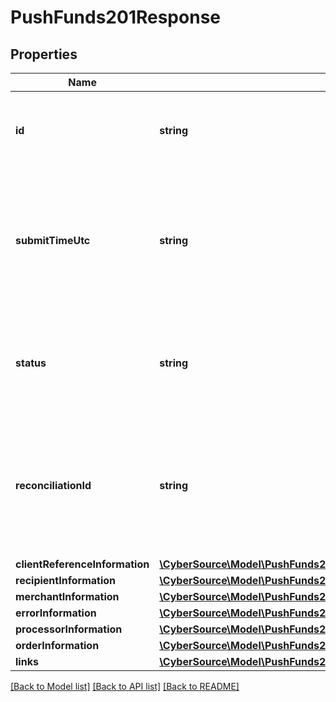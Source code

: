 # PushFunds201Response

## Properties
Name | Type | Description | Notes
------------ | ------------- | ------------- | -------------
**id** | **string** | A unique identification number to identify the submitted request. It is also appended to the endpoint of the resource. | [optional] 
**submitTimeUtc** | **string** | Time of request in UTC. Format: &#x60;YYYY-MM-DDThh:mm:ssZ&#x60;  **Example** &#x60;2016-08-11T22:47:57Z&#x60; equals August 11, 2016, at 22:47:57 (10:47:57 p.m.). The &#x60;T&#x60; separates the date and the time. The &#x60;Z&#x60; indicates UTC. | [optional] 
**status** | **string** | The status of the submitted transaction.  Possible values: - AUTHORIZED - DECLINED - SERVER_ERROR - INVALID_REQUEST - PARTIAL_AUTHORIZED | [optional] 
**reconciliationId** | **string** | Cybersource or merchant generated transaction reference number. This is sent to the processor and is echoed back in the response to the merchant. This is This value is used for reconciliation purposes. | [optional] 
**clientReferenceInformation** | [**\CyberSource\Model\PushFunds201ResponseClientReferenceInformation**](PushFunds201ResponseClientReferenceInformation.md) |  | [optional] 
**recipientInformation** | [**\CyberSource\Model\PushFunds201ResponseRecipientInformation**](PushFunds201ResponseRecipientInformation.md) |  | [optional] 
**merchantInformation** | [**\CyberSource\Model\PushFunds201ResponseMerchantInformation**](PushFunds201ResponseMerchantInformation.md) |  | [optional] 
**errorInformation** | [**\CyberSource\Model\PushFunds201ResponseErrorInformation**](PushFunds201ResponseErrorInformation.md) |  | [optional] 
**processorInformation** | [**\CyberSource\Model\PushFunds201ResponseProcessorInformation**](PushFunds201ResponseProcessorInformation.md) |  | [optional] 
**orderInformation** | [**\CyberSource\Model\PushFunds201ResponseOrderInformation**](PushFunds201ResponseOrderInformation.md) |  | [optional] 
**links** | [**\CyberSource\Model\PushFunds201ResponseLinks**](PushFunds201ResponseLinks.md) |  | [optional] 

[[Back to Model list]](../README.md#documentation-for-models) [[Back to API list]](../README.md#documentation-for-api-endpoints) [[Back to README]](../README.md)


